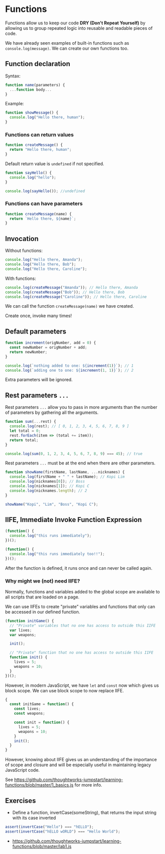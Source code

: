 # Functions

Functions allow us to keep our code **DRY (Don't Repeat Yourself)** by allowing us to group repeated logic into reusable and readable pieces of code.

We have already seen examples of built-in functions such as `console.log(message)`. We can create our own functions too.

## Function declaration

Syntax:

```js
function name(parameters) {
  ...function body...
}
```

Example:

```js
function showMessage() {
  console.log("Hello there, human");
}
```

### Functions can return values

```js
function createMessage() {
  return "Hello there, human";
}
```

Default return value is `undefined` if not specified.

```js
function sayHello() {
  console.log("hello");
}

console.log(sayHello()); //undefined
```

### Functions can have parameters

```js
function createMessage(name) {
  return `Hello there, ${name}`;
}
```

## Invocation

Without functions:

```js
console.log("Hello there, Amanda");
console.log("Hello there, Bob");
console.log("Hello there, Caroline");
```

With functions:

```js
console.log(createMessage("Amanda")); // Hello there, Amanda
console.log(createMessage("Bob")); // Hello there, Bob
console.log(createMessage("Caroline")); // Hello there, Caroline
```

We can call the function `createMessage(name)` we have created.

Create once, invoke many times!

## Default parameters

```js
function increment(origNumber, add = 0) {
  const newNumber = origNumber + add;
  return newNumber;
}

console.log(`nothing added to one: ${increment(1)}`); // 1
console.log(`adding one to one: ${increment(1, 1)}`); // 2
```

Extra parameters will be ignored.

## Rest parameters `...`

Rest parameters `...` allow you to pass in more arguments than the number of parameters by gathering all the arguments.

```js
function sum(...rest) {
  console.log(rest); // [ 0, 1, 2, 3, 4, 5, 6, 7, 8, 9 ]
  let total = 0;
  rest.forEach(item => (total += item));
  return total;
}

console.log(sum(0, 1, 2, 3, 4, 5, 6, 7, 8, 9) === 45); // true
```

Rest parameters `...` must be at the end when there are other parameters.

```js
function showName(firstName, lastName, ...nicknames) {
  console.log(firstName + " " + lastName); // Kopi Lim
  console.log(nicknames[0]); // Boss
  console.log(nicknames[1]); // Kopi C
  console.log(nicknames.length); // 2
}

showName("Kopi", "Lim", "Boss", "Kopi C");
```

## IIFE, Immediate Invoke Function Expression

```js
(function() {
  console.log("this runs immediately");
})();

(function() {
  console.log("this runs immediately too!!");
})();
```

After the function is defined, it runs once and can never be called again.

### Why might we (not) need IIFE?

Normally, functions and variables added to the global scope are available to all scripts that are loaded on a page.

We can use IIFEs to create "private" variables and functions that only can be accessed in our defined function.

```js
(function initGame() {
  // "Private" variables that no one has access to outside this IIFE
  var lives;
  var weapons;

  init();

  // "Private" function that no one has access to outside this IIFE
  function init() {
    lives = 5;
    weapons = 10;
  }
})();
```

However, in modern JavaScript, we have `let` and `const` now which gives us block scope. We can use block scope to now replace IIFE.

```js
{
  const initGame = function() {
    const lives;
    const weapons;

    const init = function() {
      lives = 5;
      weapons = 10;
    }
    init();
  }
}
```

However, knowing about IIFE gives us an understanding of the importance of scope and closure and will be especially useful in maintaining legacy JavaScript code.

See https://github.com/thoughtworks-jumpstart/learning-functions/blob/master/1_basics.js for more info.

## Exercises

- Define a function, invertCase(someString), that returns the input string with its case inverted

```js
assert(invertCase("Hello") === "hELLO");
assert(invertCase("hELLO wORLD") === "Hello World");
```

- https://github.com/thoughtworks-jumpstart/learning-functions/blob/master/lab1.js
